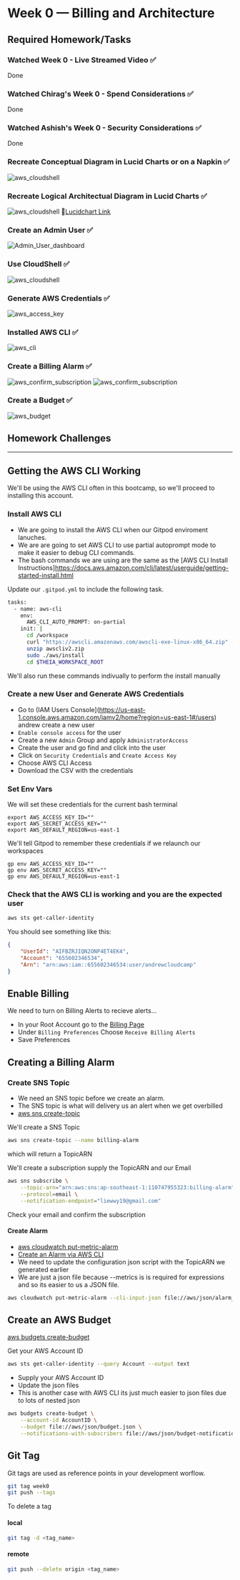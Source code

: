 # Week 0 — Billing and Architecture

## Required Homework/Tasks

### Watched Week 0 - Live Streamed Video :white_check_mark:
Done

### Watched Chirag's Week 0 - Spend Considerations :white_check_mark:
Done

### Watched Ashish's Week 0 - Security Considerations :white_check_mark:
Done

### Recreate Conceptual Diagram in Lucid Charts or on a Napkin :white_check_mark:
![aws_cloudshell](../_docs/assets/week0/napkin_design.jpg)

### Recreate Logical Architectual Diagram in Lucid Charts :white_check_mark:
![aws_cloudshell](../_docs/assets/week0/CRUDDUR_lucidchart.png)
:link:[Lucidchart Link](https://lucid.app/lucidchart/46cefaa2-29cb-4260-a7c5-9c3959598a02/edit?viewport_loc=-137%2C47%2C1993%2C811%2C0_0&invitationId=inv_8196240e-2a89-4aec-9fc9-2dff1aceb8dd)

### Create an Admin User :white_check_mark:	 
![Admin_User_dashboard](../_docs/assets/week0/IAM_dashboard_Admin_User.png)

### Use CloudShell :white_check_mark:
![aws_cloudshell](../_docs/assets/week0/cloudshell.png)

### Generate AWS Credentials	:white_check_mark:
![aws_access_key](../_docs/assets/week0/aws_credentials.png)

### Installed AWS CLI	:white_check_mark:
![aws_cli](../_docs/assets/week0/gitpod_aws_cli.png)

### Create a Billing Alarm	:white_check_mark:
![aws_confirm_subscription](../_docs/assets/week0/confirm_subscription.png)
![aws_confirm_subscription](../_docs/assets/week0/billing_alarm.png)

### Create a Budget	:white_check_mark:
![aws_budget](../_docs/assets/week0/create_budget.png)


## Homework Challenges




***

## Getting the AWS CLI Working

We'll be using the AWS CLI often in this bootcamp,
so we'll proceed to installing this account.


### Install AWS CLI

- We are going to install the AWS CLI when our Gitpod enviroment lanuches.
- We are are going to set AWS CLI to use partial autoprompt mode to make it easier to debug CLI commands.
- The bash commands we are using are the same as the [AWS CLI Install Instructions]https://docs.aws.amazon.com/cli/latest/userguide/getting-started-install.html


Update our `.gitpod.yml` to include the following task.

```sh
tasks:
  - name: aws-cli
    env:
      AWS_CLI_AUTO_PROMPT: on-partial
    init: |
      cd /workspace
      curl "https://awscli.amazonaws.com/awscli-exe-linux-x86_64.zip" -o "awscliv2.zip"
      unzip awscliv2.zip
      sudo ./aws/install
      cd $THEIA_WORKSPACE_ROOT
```

We'll also run these commands indivually to perform the install manually

### Create a new User and Generate AWS Credentials

- Go to (IAM Users Console](https://us-east-1.console.aws.amazon.com/iamv2/home?region=us-east-1#/users) andrew create a new user
- `Enable console access` for the user
- Create a new `Admin` Group and apply `AdministratorAccess`
- Create the user and go find and click into the user
- Click on `Security Credentials` and `Create Access Key`
- Choose AWS CLI Access
- Download the CSV with the credentials

### Set Env Vars

We will set these credentials for the current bash terminal
```
export AWS_ACCESS_KEY_ID=""
export AWS_SECRET_ACCESS_KEY=""
export AWS_DEFAULT_REGION=us-east-1
```

We'll tell Gitpod to remember these credentials if we relaunch our workspaces
```
gp env AWS_ACCESS_KEY_ID=""
gp env AWS_SECRET_ACCESS_KEY=""
gp env AWS_DEFAULT_REGION=us-east-1
```

### Check that the AWS CLI is working and you are the expected user

```sh
aws sts get-caller-identity
```

You should see something like this:
```json
{
    "UserId": "AIFBZRJIQN2ONP4ET4EK4",
    "Account": "655602346534",
    "Arn": "arn:aws:iam::655602346534:user/andrewcloudcamp"
}
```

## Enable Billing 

We need to turn on Billing Alerts to recieve alerts...


- In your Root Account go to the [Billing Page](https://console.aws.amazon.com/billing/)
- Under `Billing Preferences` Choose `Receive Billing Alerts`
- Save Preferences


## Creating a Billing Alarm

### Create SNS Topic

- We need an SNS topic before we create an alarm.
- The SNS topic is what will delivery us an alert when we get overbilled
- [aws sns create-topic](https://docs.aws.amazon.com/cli/latest/reference/sns/create-topic.html)

We'll create a SNS Topic
```sh
aws sns create-topic --name billing-alarm
```
which will return a TopicARN

We'll create a subscription supply the TopicARN and our Email
```sh
aws sns subscribe \
    --topic-arn="arn:aws:sns:ap-southeast-1:110747955323:billing-alarm" \
    --protocol=email \
    --notification-endpoint="liewwy19@gmail.com"
```

Check your email and confirm the subscription

#### Create Alarm

- [aws cloudwatch put-metric-alarm](https://docs.aws.amazon.com/cli/latest/reference/cloudwatch/put-metric-alarm.html)
- [Create an Alarm via AWS CLI](https://aws.amazon.com/premiumsupport/knowledge-center/cloudwatch-estimatedcharges-alarm/)
- We need to update the configuration json script with the TopicARN we generated earlier
- We are just a json file because --metrics is is required for expressions and so its easier to us a JSON file.

```sh
aws cloudwatch put-metric-alarm --cli-input-json file://aws/json/alarm_config.json
```

## Create an AWS Budget

[aws budgets create-budget](https://docs.aws.amazon.com/cli/latest/reference/budgets/create-budget.html)

Get your AWS Account ID
```sh
aws sts get-caller-identity --query Account --output text
```

- Supply your AWS Account ID
- Update the json files
- This is another case with AWS CLI its just much easier to json files due to lots of nested json

```sh
aws budgets create-budget \
    --account-id AccountID \
    --budget file://aws/json/budget.json \
    --notifications-with-subscribers file://aws/json/budget-notifications-with-subscribers.json
```

## Git Tag

Git tags are used as reference points in your development worflow.

```sh
git tag week0
git push --tags
```

To delete a tag

#### local
```sh
git tag -d <tag_name>
```

#### remote
```sh
git push --delete origin <tag_name>
```
